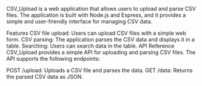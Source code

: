 CSV_Upload is a web application that allows users to upload and parse CSV files. The application is built with Node.js and Express, and it provides a simple and user-friendly interface for managing CSV data.


Features
CSV file upload: Users can upload CSV files with a simple web form.
CSV parsing: The application parses the CSV data and displays it in a table.
Searching: Users can search data in the table.
API Reference
CSV_Upload provides a simple API for uploading and parsing CSV files. The API supports the following endpoints:

POST /upload: Uploads a CSV file and parses the data.
GET /data: Returns the parsed CSV data as JSON.
